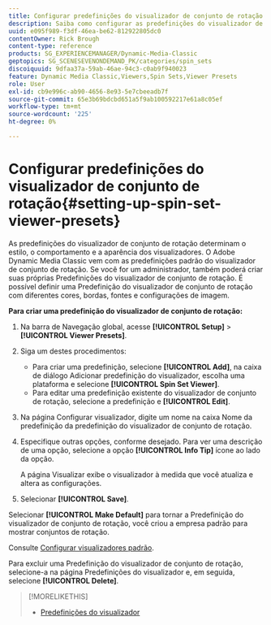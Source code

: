 ```yaml
---
title: Configurar predefinições do visualizador de conjunto de rotação
description: Saiba como configurar as predefinições do visualizador de conjunto de rotação no Adobe Dynamic Media Classic.
uuid: e095f989-f3df-46ea-be62-812922805dc0
contentOwner: Rick Brough
content-type: reference
products: SG_EXPERIENCEMANAGER/Dynamic-Media-Classic
geptopics: SG_SCENESEVENONDEMAND_PK/categories/spin_sets
discoiquuid: 9dfaa37a-59ab-46ae-94c3-c0ab9f940023
feature: Dynamic Media Classic,Viewers,Spin Sets,Viewer Presets
role: User
exl-id: cb9e996c-ab90-4656-8e93-5e7cbeeadb7f
source-git-commit: 65e3b69bdcbd651a5f9ab100592217e61a8c05ef
workflow-type: tm+mt
source-wordcount: '225'
ht-degree: 0%

---
```


# Configurar predefinições do visualizador de conjunto de rotação{#setting-up-spin-set-viewer-presets}

As predefinições do visualizador de conjunto de rotação determinam o estilo, o comportamento e a aparência dos visualizadores. O Adobe Dynamic Media Classic vem com as predefinições padrão do visualizador de conjunto de rotação. Se você for um administrador, também poderá criar suas próprias Predefinições do visualizador de conjunto de rotação. É possível definir uma Predefinição do visualizador de conjunto de rotação com diferentes cores, bordas, fontes e configurações de imagem.

**Para criar uma predefinição do visualizador de conjunto de rotação:**

1. Na barra de Navegação global, acesse **[!UICONTROL Setup]** > **[!UICONTROL Viewer Presets]**.
1. Siga um destes procedimentos:

   * Para criar uma predefinição, selecione **[!UICONTROL Add]**, na caixa de diálogo Adicionar predefinição do visualizador, escolha uma plataforma e selecione **[!UICONTROL Spin Set Viewer]**.
   * Para editar uma predefinição existente do visualizador de conjunto de rotação, selecione a predefinição e **[!UICONTROL Edit]**.

1. Na página Configurar visualizador, digite um nome na caixa Nome da predefinição da predefinição do visualizador de conjunto de rotação.
1. Especifique outras opções, conforme desejado. Para ver uma descrição de uma opção, selecione a opção **[!UICONTROL Info Tip]** ícone ao lado da opção.

   A página Visualizar exibe o visualizador à medida que você atualiza e altera as configurações.

1. Selecionar **[!UICONTROL Save]**.

Selecionar **[!UICONTROL Make Default]** para tornar a Predefinição do visualizador de conjunto de rotação, você criou a empresa padrão para mostrar conjuntos de rotação.

Consulte [Configurar visualizadores padrão](application-setup.md#configuring_default_viewers).

Para excluir uma Predefinição do visualizador de conjunto de rotação, selecione-a na página Predefinições do visualizador e, em seguida, selecione **[!UICONTROL Delete]**.

>[!MORELIKETHIS]
>
>* [Predefinições do visualizador](application-setup.md#viewer_presets)

